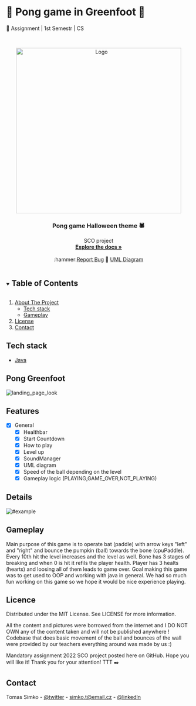 
<!-- PROJECT SHIELDS -->
<!--
*** I'm using markdown "reference style" links for readability.
*** Reference links are enclosed in brackets [ ] instead of parentheses ( ).
*** See the bottom of this document for the declaration of the reference variables
*** for contributors-url, forks-url, etc. This is an optional, concise syntax you may use.
*** https://www.markdownguide.org/basic-syntax/#reference-style-links
-->
# 🎃 Pong game in Greenfoot 🎃
:school_satchel: Assignment | 1st Semestr | CS

<!-- PROJECT LOGO -->
<br />
<p align="center">
  <a href="https://github.com/TomassSimko/PongGame">
    <img src="https://user-images.githubusercontent.com/72190589/191777919-fc644c5a-427d-4a36-8729-0b62aa559743.png" alt="Logo" width="450">
  </a>

  <h3 align="center">Pong game Halloween theme 🕷️</h3>
  

  <p align="center">
    SCO project
    <br />
    <a href="https://github.com/TomassSimko/PongGame"><strong>Explore the docs »</strong></a>
    <br />
    <br />
    :hammer:<a href="https://github.com/TomassSimko/PongGame/issues">Report Bug</a>
    📄 <a href="https://github.com/TomassSimko/PongGame/tree/main/UML">UML Diagram</a>
    
    
  </p>
</p>




<!-- TABLE OF CONTENTS -->
<details open="open">
  <summary><h2 style="display: inline-block">Table of Contents</h2></summary>
  <ol>
    <li>
      <a href="#">About The Project</a>
      <ul>
        <li><a href="#tech-stack">Tech stack</a></li>
        <li><a href="#gameplay">Gameplay</a></li>
      </ul>
    </li>
    <li><a href="#licence">License</a></li>
    <li><a href="#contact">Contact</a></li>
  </ol>
</details>


## Tech stack 
* [Java](https://www.java.com)


<!-- ABOUT THE PROJECT -->
## Pong Greenfoot

![landing_page_look](https://user-images.githubusercontent.com/72190589/191778165-6b2f79f7-435a-473b-bfeb-dc1bf23f41b8.png)

## Features
- [x] General
  - [x] Healthbar 
  - [x] Start Countdown
  - [x] How to play 
  - [x] Level up
  - [x] SoundManager 
  - [x] UML diagram
  - [x] Speed of the ball depending on the level
  - [x] Gameplay logic (PLAYING,GAME_OVER,NOT_PLAYING)

## Details 

![#example](https://user-images.githubusercontent.com/72190589/191778214-eda9e13f-fa79-48d1-b9b7-50c1f606ce41.png)

## Gameplay
Main purpose of this game is to operate bat (paddle) with arrow keys "left" and "right" and bounce the pumpkin (ball) towards the bone (cpuPaddle).
Every 10th hit the level increases and the level as well. Bone has 3 stages of breaking and when 0 is hit it refils the player health. Player has 3 healts (hearts) and loosing all of them leads to game over. Goal making this game was to get used to OOP and working with java in general. We had so much fun working on this game so we hope it would be nice experience playing.

## Licence 

Distributed under the MIT License. See LICENSE for more information.

All the content and pictures were borrowed from the internet 
and I DO NOT OWN any of the content taken and will not be published anywhere !
Codebase that does basic movement of the ball and bounces of the wall were provided by our teachers everything around was made by us :)


Mandatory assignment 2022 SCO project posted here on GitHub.
Hope you will like it!
Thank you for your attention!
TTT :black_nib:

## Contact

Tomas Simko - [@twitter](https://twitter.com/TomasSimko_) - simko.t@email.cz - [@linkedIn](https://www.linkedin.com/in/tomas-simko/)
